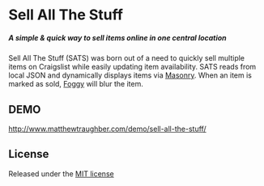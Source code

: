 # Sell All The Stuff
##### A simple & quick way to sell items online in one central location

Sell All The Stuff (SATS) was born out of a need to quickly sell multiple items on Craigslist while easily updating item availability. SATS reads from local JSON and dynamically displays items via [Masonry](http://masonry.desandro.com/). When an item is marked as sold, [Foggy](https://nbartlomiej.github.io/foggy/) will blur the item.

## DEMO
http://www.matthewtraughber.com/demo/sell-all-the-stuff/

## License
Released under the [MIT license](http://opensource.org/licenses/MIT)

